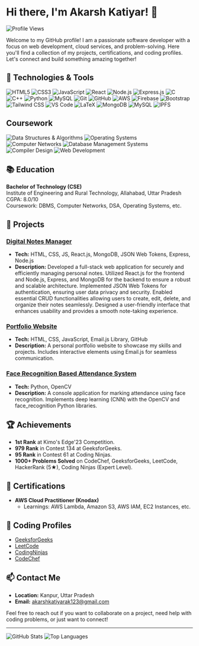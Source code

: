 # Hi there, I'm Akarsh Katiyar! 👋

![Profile Views](https://komarev.com/ghpvc/?username=Ak8933&color=blue)

Welcome to my GitHub profile! I am a passionate software developer with a focus on web development, cloud services, and problem-solving. Here you'll find a collection of my projects, certifications, and coding profiles. Let's connect and build something amazing together!

## 🔧 Technologies & Tools

![HTML5](https://img.shields.io/badge/-HTML5-E34F26?logo=html5&logoColor=white&style=flat)
![CSS3](https://img.shields.io/badge/-CSS3-1572B6?logo=css3&logoColor=white&style=flat)
![JavaScript](https://img.shields.io/badge/-JavaScript-F7DF1E?logo=javascript&logoColor=black&style=flat)
![React](https://img.shields.io/badge/-React-61DAFB?logo=react&logoColor=black&style=flat)
![Node.js](https://img.shields.io/badge/-Node.js-339933?logo=node.js&logoColor=white&style=flat)
![Express.js](https://img.shields.io/badge/-Express.js-000000?logo=express&logoColor=white&style=flat)
![C](https://img.shields.io/badge/-C-A8B9CC?logo=c&logoColor=black&style=flat)
![C++](https://img.shields.io/badge/-C++-00599C?logo=c%2B%2B&logoColor=white&style=flat)
![Python](https://img.shields.io/badge/-Python-3776AB?logo=python&logoColor=white&style=flat)
![MySQL](https://img.shields.io/badge/-MySQL-4479A1?logo=mysql&logoColor=white&style=flat)
![Git](https://img.shields.io/badge/-Git-F05032?logo=git&logoColor=white&style=flat)
![GitHub](https://img.shields.io/badge/-GitHub-181717?logo=github&logoColor=white&style=flat)
![AWS](https://img.shields.io/badge/-AWS-232F3E?logo=amazon-aws&logoColor=white&style=flat)
![Firebase](https://img.shields.io/badge/-Firebase-FFCA28?logo=firebase&logoColor=black&style=flat)
![Bootstrap](https://img.shields.io/badge/Bootstrap-563D7C?style=for-the-badge&logo=bootstrap&logoColor=white)
![Tailwind CSS](https://img.shields.io/badge/Tailwind_CSS-38B2AC?style=for-the-badge&logo=tailwind-css&logoColor=white)
![VS Code](https://img.shields.io/badge/VS_Code-007ACC?style=for-the-badge&logo=visual-studio-code&logoColor=white)
![LaTeX](https://img.shields.io/badge/LaTeX-008080?style=for-the-badge&logo=latex&logoColor=white)
![MongoDB](https://img.shields.io/badge/MongoDB-47A248?style=for-the-badge&logo=mongodb&logoColor=white)
![MySQL](https://img.shields.io/badge/MySQL-4479A1?style=for-the-badge&logo=mysql&logoColor=white)
![IPFS](https://img.shields.io/badge/IPFS-4479A1?style=for-the-badge&logo=ipfs&logoColor=white)

## Coursework
![Data Structures & Algorithms](https://img.shields.io/badge/Data%20Structures%20&%20Algorithms-4CAF50?style=for-the-badge&logo=algolia&logoColor=white)
![Operating Systems](https://img.shields.io/badge/Operating%20Systems-00897B?style=for-the-badge&logo=linux&logoColor=white)
![Computer Networks](https://img.shields.io/badge/Computer%20Networks-1565C0?style=for-the-badge&logo=ethernet&logoColor=white)
![Database Management Systems](https://img.shields.io/badge/Database%20Management%20Systems-4DB6AC?style=for-the-badge&logo=mysql&logoColor=white)
![Compiler Design](https://img.shields.io/badge/Compiler%20Design-512DA8?style=for-the-badge&logo=codeforces&logoColor=white)
![Web Development](https://img.shields.io/badge/Web%20Development-F57C00?style=for-the-badge&logo=html5&logoColor=white)


## 📚 Education

**Bachelor of Technology (CSE)**  
Institute of Engineering and Rural Technology, Allahabad, Uttar Pradesh  
CGPA: 8.0/10  
Coursework: DBMS, Computer Networks, DSA, Operating Systems, etc.

## 🌟 Projects


### [Digital Notes Manager](https://ak8933.github.io/inotebook/)
- **Tech:** HTML, CSS, JS, React.js, MongoDB, JSON Web Tokens, Express, Node.js
- **Description:** Developed a full-stack web application for securely and efficiently managing personal notes. Utilized React.js for the frontend and Node.js, Express, and MongoDB for the backend to ensure a robust and scalable architecture. Implemented JSON Web Tokens for authentication, ensuring user data privacy and security. Enabled essential CRUD functionalities allowing users to create, edit, delete, and organize their notes seamlessly. Designed a user-friendly interface that enhances usability and provides a smooth note-taking experience.


### [Portfolio Website](https://ak8933.github.io/portfolio.github.io/)
- **Tech:** HTML, CSS, JavaScript, Email.js Library, GitHub
- **Description:** A personal portfolio website to showcase my skills and projects. Includes interactive elements using Email.js for seamless communication.


  
### [Face Recognition Based Attendance System](https://github.com/Ak8933/attendance_system/)
- **Tech:** Python, OpenCV
- **Description:** A console application for marking attendance using face recognition. Implements deep learning (CNN) with the OpenCV and face_recognition Python libraries.

## 🏆 Achievements

- **1st Rank** at Kimo's Edge'23 Competition.
- **979 Rank** in Contest 134 at GeeksforGeeks.
- **95 Rank** in Contest 61 at Coding Ninjas.
- **1000+ Problems Solved** on CodeChef, GeeksforGeeks, LeetCode, HackerRank (5★), Coding Ninjas (Expert Level).

## 📜 Certifications

- **AWS Cloud Practitioner (Knodax)**
  - Learnings: AWS Lambda, Amazon S3, AWS IAM, EC2 Instances, etc.

## 📝 Coding Profiles

- [GeeksforGeeks](https://auth.geeksforgeeks.org/user/ak3007/)
- [LeetCode](https://leetcode.com/akarsh3006/)
- [CodingNinjas](https://www.codingninjas.com/studio/profile/ak3007)
- [CodeChef](https://www.codechef.com/users/rudra_07_07)

## 📫 Contact Me

- **Location:** Kanpur, Uttar Pradesh
- **Email:** akarshkatiyarak123@gmail.com

Feel free to reach out if you want to collaborate on a project, need help with coding problems, or just want to connect!

---

![GitHub Stats](https://github-readme-stats.vercel.app/api?username=Ak8933&show_icons=true&theme=radical)
![Top Languages](https://github-readme-stats.vercel.app/api/top-langs/?username=Ak8933&layout=compact&theme=radical)

